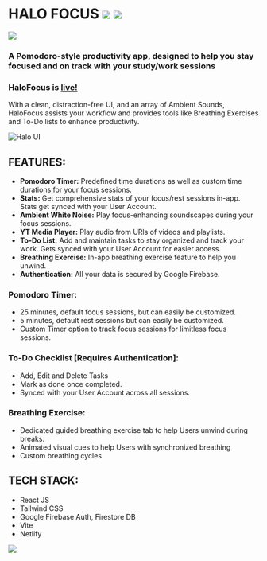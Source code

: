 # HALO FOCUS   ![](https://api.netlify.com/api/v1/badges/d8fc2ebb-90ca-43f3-b061-093d64262a65/deploy-status) ![](https://github.com/github/docs/actions/workflows/codeql.yml/badge.svg?event=push)
![](https://github.com/github/docs/actions/workflows/node.js.yml/badge.svg?event=push)

### A Pomodoro-style productivity app, designed to help you stay focused and on track with your study/work sessions

### HaloFocus is [live!](https://halofocus.netlify.app "Halo Focus")
With a clean, distraction-free UI, and an array of Ambient Sounds, HaloFocus assists your workflow and provides tools like Breathing Exercises and To-Do lists to enhance productivity.

![Halo UI](https://raw.githubusercontent.com/makersmecca/Halo-Focus-Pomodoro/refs/heads/master/Halo%20Focus%20UI.png)

## FEATURES:
- **Pomodoro Timer:** Predefined time durations as well as custom time durations for your focus sessions.
- **Stats:** Get comprehensive stats of your focus/rest sessions in-app. Stats get synced with your User Account.
- **Ambient White Noise:** Play focus-enhancing soundscapes during your focus sessions.
- **YT Media Player:** Play audio from URls of videos and playlists.
- **To-Do List:** Add and maintain tasks to stay organized and track your work. Gets synced with your User Account for easier access.
- **Breathing Exercise:** In-app breathing exercise feature to help you unwind.
- **Authentication:** All your data is secured by Google Firebase.

### Pomodoro Timer:
- 25 minutes, default focus sessions, but can easily be customized.
- 5 minutes, default rest sessions but can easily be customized.
- Custom Timer option to track focus sessions for limitless focus sessions.

### To-Do Checklist [Requires Authentication]:
- Add, Edit and Delete Tasks
- Mark as done once completed.
- Synced with your User Account across all sessions.

### Breathing Exercise:
- Dedicated guided breathing exercise tab to help Users unwind during breaks.
- Animated visual cues to help Users with synchronized breathing
- Custom breathing cycles

## TECH STACK:
- React JS
- Tailwind CSS
- Google Firebase Auth, Firestore DB
- Vite
- Netlify
  
![](https://raw.githubusercontent.com/catppuccin/catppuccin/main/assets/footers/gray0_ctp_on_line.svg?sanitize=true)

